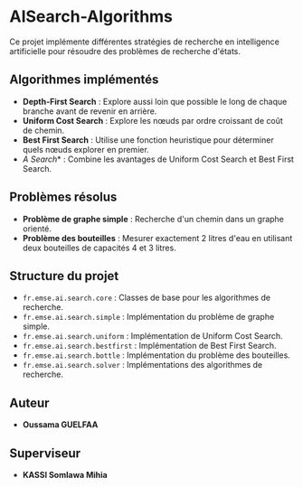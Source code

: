 # AISearch-Algorithms

Ce projet implémente différentes stratégies de recherche en intelligence artificielle pour résoudre des problèmes de recherche d'états.

## Algorithmes implémentés

- **Depth-First Search** : Explore aussi loin que possible le long de chaque branche avant de revenir en arrière.
- **Uniform Cost Search** : Explore les nœuds par ordre croissant de coût de chemin.
- **Best First Search** : Utilise une fonction heuristique pour déterminer quels nœuds explorer en premier.
- **A* Search** : Combine les avantages de Uniform Cost Search et Best First Search.

## Problèmes résolus

- **Problème de graphe simple** : Recherche d'un chemin dans un graphe orienté.
- **Problème des bouteilles** : Mesurer exactement 2 litres d'eau en utilisant deux bouteilles de capacités 4 et 3 litres.

## Structure du projet

- `fr.emse.ai.search.core` : Classes de base pour les algorithmes de recherche.
- `fr.emse.ai.search.simple` : Implémentation du problème de graphe simple.
- `fr.emse.ai.search.uniform` : Implémentation de Uniform Cost Search.
- `fr.emse.ai.search.bestfirst` : Implémentation de Best First Search.
- `fr.emse.ai.search.bottle` : Implémentation du problème des bouteilles.
- `fr.emse.ai.search.solver` : Implémentations des algorithmes de recherche.

## Auteur

- **Oussama GUELFAA**

## Superviseur

- **KASSI Somlawa Mihia**

